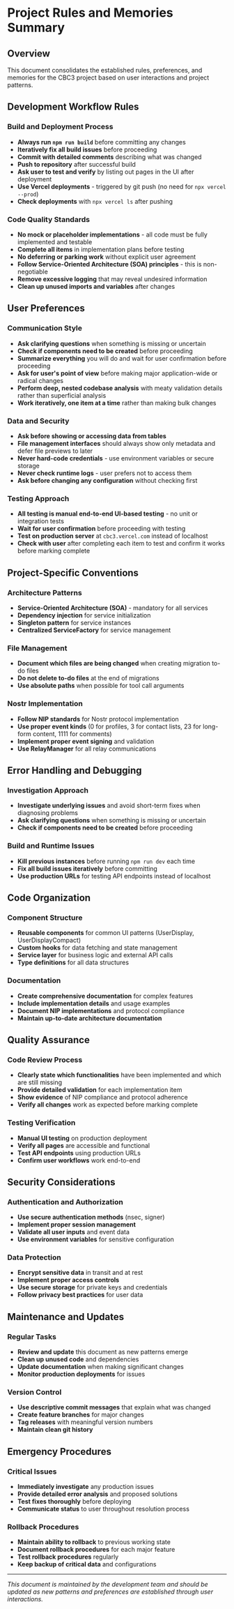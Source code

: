 # Project Rules and Memories Summary

## Overview
This document consolidates the established rules, preferences, and memories for the CBC3 project based on user interactions and project patterns.

## Development Workflow Rules

### Build and Deployment Process
- **Always run `npm run build`** before committing any changes
- **Iteratively fix all build issues** before proceeding
- **Commit with detailed comments** describing what was changed
- **Push to repository** after successful build
- **Ask user to test and verify** by listing out pages in the UI after deployment
- **Use Vercel deployments** - triggered by git push (no need for `npx vercel --prod`)
- **Check deployments** with `npx vercel ls` after pushing

### Code Quality Standards
- **No mock or placeholder implementations** - all code must be fully implemented and testable
- **Complete all items** in implementation plans before testing
- **No deferring or parking work** without explicit user agreement
- **Follow Service-Oriented Architecture (SOA) principles** - this is non-negotiable
- **Remove excessive logging** that may reveal undesired information
- **Clean up unused imports and variables** after changes

## User Preferences

### Communication Style
- **Ask clarifying questions** when something is missing or uncertain
- **Check if components need to be created** before proceeding
- **Summarize everything** you will do and wait for user confirmation before proceeding
- **Ask for user's point of view** before making major application-wide or radical changes
- **Perform deep, nested codebase analysis** with meaty validation details rather than superficial analysis
- **Work iteratively, one item at a time** rather than making bulk changes

### Data and Security
- **Ask before showing or accessing data from tables**
- **File management interfaces** should always show only metadata and defer file previews to later
- **Never hard-code credentials** - use environment variables or secure storage
- **Never check runtime logs** - user prefers not to access them
- **Ask before changing any configuration** without checking first

### Testing Approach
- **All testing is manual end-to-end UI-based testing** - no unit or integration tests
- **Wait for user confirmation** before proceeding with testing
- **Test on production server** at `cbc3.vercel.com` instead of localhost
- **Check with user** after completing each item to test and confirm it works before marking complete

## Project-Specific Conventions

### Architecture Patterns
- **Service-Oriented Architecture (SOA)** - mandatory for all services
- **Dependency injection** for service initialization
- **Singleton pattern** for service instances
- **Centralized ServiceFactory** for service management

### File Management
- **Document which files are being changed** when creating migration to-do files
- **Do not delete to-do files** at the end of migrations
- **Use absolute paths** when possible for tool call arguments

### Nostr Implementation
- **Follow NIP standards** for Nostr protocol implementation
- **Use proper event kinds** (0 for profiles, 3 for contact lists, 23 for long-form content, 1111 for comments)
- **Implement proper event signing** and validation
- **Use RelayManager** for all relay communications

## Error Handling and Debugging

### Investigation Approach
- **Investigate underlying issues** and avoid short-term fixes when diagnosing problems
- **Ask clarifying questions** when something is missing or uncertain
- **Check if components need to be created** before proceeding

### Build and Runtime Issues
- **Kill previous instances** before running `npm run dev` each time
- **Fix all build issues iteratively** before committing
- **Use production URLs** for testing API endpoints instead of localhost

## Code Organization

### Component Structure
- **Reusable components** for common UI patterns (UserDisplay, UserDisplayCompact)
- **Custom hooks** for data fetching and state management
- **Service layer** for business logic and external API calls
- **Type definitions** for all data structures

### Documentation
- **Create comprehensive documentation** for complex features
- **Include implementation details** and usage examples
- **Document NIP implementations** and protocol compliance
- **Maintain up-to-date architecture documentation**

## Quality Assurance

### Code Review Process
- **Clearly state which functionalities** have been implemented and which are still missing
- **Provide detailed validation** for each implementation item
- **Show evidence** of NIP compliance and protocol adherence
- **Verify all changes** work as expected before marking complete

### Testing Verification
- **Manual UI testing** on production deployment
- **Verify all pages** are accessible and functional
- **Test API endpoints** using production URLs
- **Confirm user workflows** work end-to-end

## Security Considerations

### Authentication and Authorization
- **Use secure authentication methods** (nsec, signer)
- **Implement proper session management**
- **Validate all user inputs** and event data
- **Use environment variables** for sensitive configuration

### Data Protection
- **Encrypt sensitive data** in transit and at rest
- **Implement proper access controls**
- **Use secure storage** for private keys and credentials
- **Follow privacy best practices** for user data

## Maintenance and Updates

### Regular Tasks
- **Review and update** this document as new patterns emerge
- **Clean up unused code** and dependencies
- **Update documentation** when making significant changes
- **Monitor production deployments** for issues

### Version Control
- **Use descriptive commit messages** that explain what was changed
- **Create feature branches** for major changes
- **Tag releases** with meaningful version numbers
- **Maintain clean git history**

## Emergency Procedures

### Critical Issues
- **Immediately investigate** any production issues
- **Provide detailed error analysis** and proposed solutions
- **Test fixes thoroughly** before deploying
- **Communicate status** to user throughout resolution process

### Rollback Procedures
- **Maintain ability to rollback** to previous working state
- **Document rollback procedures** for each major feature
- **Test rollback procedures** regularly
- **Keep backup of critical data** and configurations

---

*This document is maintained by the development team and should be updated as new patterns and preferences are established through user interactions.*
